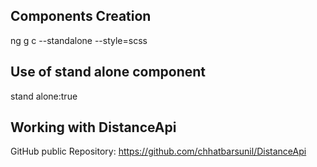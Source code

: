 ## Components Creation
ng g c --standalone --style=scss

## Use of stand alone component
stand alone:true

## Working with DistanceApi
GitHub public Repository: https://github.com/chhatbarsunil/DistanceApi
